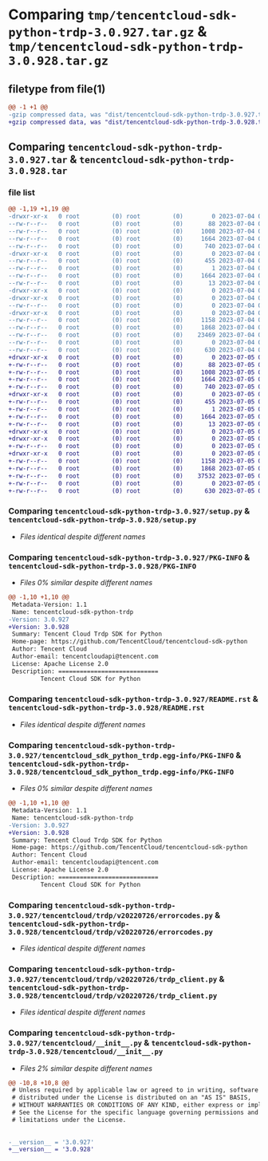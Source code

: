 # Comparing `tmp/tencentcloud-sdk-python-trdp-3.0.927.tar.gz` & `tmp/tencentcloud-sdk-python-trdp-3.0.928.tar.gz`

## filetype from file(1)

```diff
@@ -1 +1 @@
-gzip compressed data, was "dist/tencentcloud-sdk-python-trdp-3.0.927.tar", last modified: Tue Jul  4 00:32:37 2023, max compression
+gzip compressed data, was "dist/tencentcloud-sdk-python-trdp-3.0.928.tar", last modified: Wed Jul  5 00:36:28 2023, max compression
```

## Comparing `tencentcloud-sdk-python-trdp-3.0.927.tar` & `tencentcloud-sdk-python-trdp-3.0.928.tar`

### file list

```diff
@@ -1,19 +1,19 @@
-drwxr-xr-x   0 root         (0) root         (0)        0 2023-07-04 00:32:37.000000 tencentcloud-sdk-python-trdp-3.0.927/
--rw-r--r--   0 root         (0) root         (0)       88 2023-07-04 00:32:37.000000 tencentcloud-sdk-python-trdp-3.0.927/setup.cfg
--rw-r--r--   0 root         (0) root         (0)     1008 2023-07-04 00:32:37.000000 tencentcloud-sdk-python-trdp-3.0.927/setup.py
--rw-r--r--   0 root         (0) root         (0)     1664 2023-07-04 00:32:37.000000 tencentcloud-sdk-python-trdp-3.0.927/PKG-INFO
--rw-r--r--   0 root         (0) root         (0)      740 2023-07-04 00:32:37.000000 tencentcloud-sdk-python-trdp-3.0.927/README.rst
-drwxr-xr-x   0 root         (0) root         (0)        0 2023-07-04 00:32:37.000000 tencentcloud-sdk-python-trdp-3.0.927/tencentcloud_sdk_python_trdp.egg-info/
--rw-r--r--   0 root         (0) root         (0)      455 2023-07-04 00:32:37.000000 tencentcloud-sdk-python-trdp-3.0.927/tencentcloud_sdk_python_trdp.egg-info/SOURCES.txt
--rw-r--r--   0 root         (0) root         (0)        1 2023-07-04 00:32:37.000000 tencentcloud-sdk-python-trdp-3.0.927/tencentcloud_sdk_python_trdp.egg-info/dependency_links.txt
--rw-r--r--   0 root         (0) root         (0)     1664 2023-07-04 00:32:37.000000 tencentcloud-sdk-python-trdp-3.0.927/tencentcloud_sdk_python_trdp.egg-info/PKG-INFO
--rw-r--r--   0 root         (0) root         (0)       13 2023-07-04 00:32:37.000000 tencentcloud-sdk-python-trdp-3.0.927/tencentcloud_sdk_python_trdp.egg-info/top_level.txt
-drwxr-xr-x   0 root         (0) root         (0)        0 2023-07-04 00:32:37.000000 tencentcloud-sdk-python-trdp-3.0.927/tencentcloud/
-drwxr-xr-x   0 root         (0) root         (0)        0 2023-07-04 00:32:37.000000 tencentcloud-sdk-python-trdp-3.0.927/tencentcloud/trdp/
--rw-r--r--   0 root         (0) root         (0)        0 2023-07-04 00:32:37.000000 tencentcloud-sdk-python-trdp-3.0.927/tencentcloud/trdp/__init__.py
-drwxr-xr-x   0 root         (0) root         (0)        0 2023-07-04 00:32:37.000000 tencentcloud-sdk-python-trdp-3.0.927/tencentcloud/trdp/v20220726/
--rw-r--r--   0 root         (0) root         (0)     1158 2023-07-04 00:32:37.000000 tencentcloud-sdk-python-trdp-3.0.927/tencentcloud/trdp/v20220726/errorcodes.py
--rw-r--r--   0 root         (0) root         (0)     1868 2023-07-04 00:32:37.000000 tencentcloud-sdk-python-trdp-3.0.927/tencentcloud/trdp/v20220726/trdp_client.py
--rw-r--r--   0 root         (0) root         (0)    23469 2023-07-04 00:32:37.000000 tencentcloud-sdk-python-trdp-3.0.927/tencentcloud/trdp/v20220726/models.py
--rw-r--r--   0 root         (0) root         (0)        0 2023-07-04 00:32:37.000000 tencentcloud-sdk-python-trdp-3.0.927/tencentcloud/trdp/v20220726/__init__.py
--rw-r--r--   0 root         (0) root         (0)      630 2023-07-04 00:32:37.000000 tencentcloud-sdk-python-trdp-3.0.927/tencentcloud/__init__.py
+drwxr-xr-x   0 root         (0) root         (0)        0 2023-07-05 00:36:28.000000 tencentcloud-sdk-python-trdp-3.0.928/
+-rw-r--r--   0 root         (0) root         (0)       88 2023-07-05 00:36:28.000000 tencentcloud-sdk-python-trdp-3.0.928/setup.cfg
+-rw-r--r--   0 root         (0) root         (0)     1008 2023-07-05 00:36:28.000000 tencentcloud-sdk-python-trdp-3.0.928/setup.py
+-rw-r--r--   0 root         (0) root         (0)     1664 2023-07-05 00:36:28.000000 tencentcloud-sdk-python-trdp-3.0.928/PKG-INFO
+-rw-r--r--   0 root         (0) root         (0)      740 2023-07-05 00:36:28.000000 tencentcloud-sdk-python-trdp-3.0.928/README.rst
+drwxr-xr-x   0 root         (0) root         (0)        0 2023-07-05 00:36:28.000000 tencentcloud-sdk-python-trdp-3.0.928/tencentcloud_sdk_python_trdp.egg-info/
+-rw-r--r--   0 root         (0) root         (0)      455 2023-07-05 00:36:28.000000 tencentcloud-sdk-python-trdp-3.0.928/tencentcloud_sdk_python_trdp.egg-info/SOURCES.txt
+-rw-r--r--   0 root         (0) root         (0)        1 2023-07-05 00:36:28.000000 tencentcloud-sdk-python-trdp-3.0.928/tencentcloud_sdk_python_trdp.egg-info/dependency_links.txt
+-rw-r--r--   0 root         (0) root         (0)     1664 2023-07-05 00:36:28.000000 tencentcloud-sdk-python-trdp-3.0.928/tencentcloud_sdk_python_trdp.egg-info/PKG-INFO
+-rw-r--r--   0 root         (0) root         (0)       13 2023-07-05 00:36:28.000000 tencentcloud-sdk-python-trdp-3.0.928/tencentcloud_sdk_python_trdp.egg-info/top_level.txt
+drwxr-xr-x   0 root         (0) root         (0)        0 2023-07-05 00:36:28.000000 tencentcloud-sdk-python-trdp-3.0.928/tencentcloud/
+drwxr-xr-x   0 root         (0) root         (0)        0 2023-07-05 00:36:28.000000 tencentcloud-sdk-python-trdp-3.0.928/tencentcloud/trdp/
+-rw-r--r--   0 root         (0) root         (0)        0 2023-07-05 00:36:28.000000 tencentcloud-sdk-python-trdp-3.0.928/tencentcloud/trdp/__init__.py
+drwxr-xr-x   0 root         (0) root         (0)        0 2023-07-05 00:36:28.000000 tencentcloud-sdk-python-trdp-3.0.928/tencentcloud/trdp/v20220726/
+-rw-r--r--   0 root         (0) root         (0)     1158 2023-07-05 00:36:28.000000 tencentcloud-sdk-python-trdp-3.0.928/tencentcloud/trdp/v20220726/errorcodes.py
+-rw-r--r--   0 root         (0) root         (0)     1868 2023-07-05 00:36:28.000000 tencentcloud-sdk-python-trdp-3.0.928/tencentcloud/trdp/v20220726/trdp_client.py
+-rw-r--r--   0 root         (0) root         (0)    37532 2023-07-05 00:36:28.000000 tencentcloud-sdk-python-trdp-3.0.928/tencentcloud/trdp/v20220726/models.py
+-rw-r--r--   0 root         (0) root         (0)        0 2023-07-05 00:36:28.000000 tencentcloud-sdk-python-trdp-3.0.928/tencentcloud/trdp/v20220726/__init__.py
+-rw-r--r--   0 root         (0) root         (0)      630 2023-07-05 00:36:28.000000 tencentcloud-sdk-python-trdp-3.0.928/tencentcloud/__init__.py
```

### Comparing `tencentcloud-sdk-python-trdp-3.0.927/setup.py` & `tencentcloud-sdk-python-trdp-3.0.928/setup.py`

 * *Files identical despite different names*

### Comparing `tencentcloud-sdk-python-trdp-3.0.927/PKG-INFO` & `tencentcloud-sdk-python-trdp-3.0.928/PKG-INFO`

 * *Files 0% similar despite different names*

```diff
@@ -1,10 +1,10 @@
 Metadata-Version: 1.1
 Name: tencentcloud-sdk-python-trdp
-Version: 3.0.927
+Version: 3.0.928
 Summary: Tencent Cloud Trdp SDK for Python
 Home-page: https://github.com/TencentCloud/tencentcloud-sdk-python
 Author: Tencent Cloud
 Author-email: tencentcloudapi@tencent.com
 License: Apache License 2.0
 Description: ============================
         Tencent Cloud SDK for Python
```

### Comparing `tencentcloud-sdk-python-trdp-3.0.927/README.rst` & `tencentcloud-sdk-python-trdp-3.0.928/README.rst`

 * *Files identical despite different names*

### Comparing `tencentcloud-sdk-python-trdp-3.0.927/tencentcloud_sdk_python_trdp.egg-info/PKG-INFO` & `tencentcloud-sdk-python-trdp-3.0.928/tencentcloud_sdk_python_trdp.egg-info/PKG-INFO`

 * *Files 0% similar despite different names*

```diff
@@ -1,10 +1,10 @@
 Metadata-Version: 1.1
 Name: tencentcloud-sdk-python-trdp
-Version: 3.0.927
+Version: 3.0.928
 Summary: Tencent Cloud Trdp SDK for Python
 Home-page: https://github.com/TencentCloud/tencentcloud-sdk-python
 Author: Tencent Cloud
 Author-email: tencentcloudapi@tencent.com
 License: Apache License 2.0
 Description: ============================
         Tencent Cloud SDK for Python
```

### Comparing `tencentcloud-sdk-python-trdp-3.0.927/tencentcloud/trdp/v20220726/errorcodes.py` & `tencentcloud-sdk-python-trdp-3.0.928/tencentcloud/trdp/v20220726/errorcodes.py`

 * *Files identical despite different names*

### Comparing `tencentcloud-sdk-python-trdp-3.0.927/tencentcloud/trdp/v20220726/trdp_client.py` & `tencentcloud-sdk-python-trdp-3.0.928/tencentcloud/trdp/v20220726/trdp_client.py`

 * *Files identical despite different names*

### Comparing `tencentcloud-sdk-python-trdp-3.0.927/tencentcloud/__init__.py` & `tencentcloud-sdk-python-trdp-3.0.928/tencentcloud/__init__.py`

 * *Files 2% similar despite different names*

```diff
@@ -10,8 +10,8 @@
 # Unless required by applicable law or agreed to in writing, software
 # distributed under the License is distributed on an "AS IS" BASIS,
 # WITHOUT WARRANTIES OR CONDITIONS OF ANY KIND, either express or implied.
 # See the License for the specific language governing permissions and
 # limitations under the License.
 
 
-__version__ = '3.0.927'
+__version__ = '3.0.928'
```

